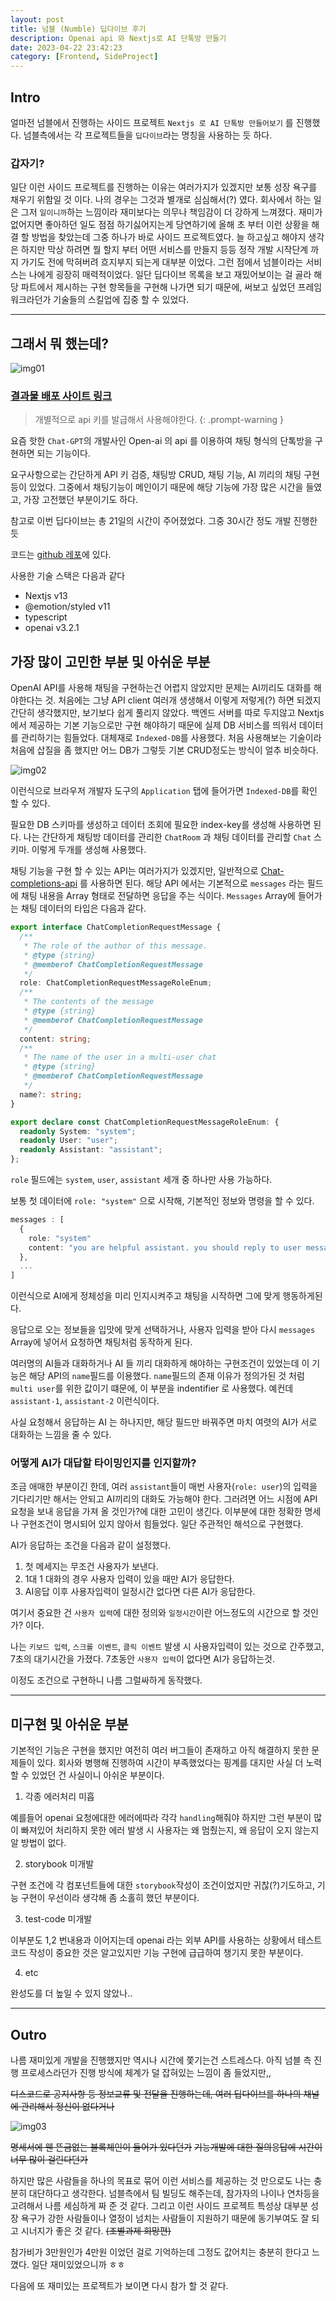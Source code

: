 ```yaml
---
layout: post
title: 넘블 (Numble) 딥다이브 후기
description: Openai api 와 Nextjs로 AI 단톡방 만들기
date: 2023-04-22 23:42:23
category: [Frontend, SideProject]
---
```


## Intro

얼마전 넘블에서 진행하는 사이드 프로젝트 `Nextjs 로 AI 단톡방 만들어보기` 를 진행했다. 넘블측에서는 각 프로젝트들을 `딥다이브`라는 명칭을 사용하는 듯 하다.

### 갑자기?

일단 이런 사이드 프로젝트를 진행하는 이유는 여러가지가 있겠지만 보통 성장 욕구를 채우기 위함일 것 이다. 나의 경우는 그것과 별개로 심심해서(?) 였다. 회사에서 하는 일은 그저 `일이니까`하는 느낌이라 재미보다는 의무나 책임감이 더 강하게 느껴졌다. 재미가 없어지면 좋아하던 일도 점점 하기싫어지는게 당연하기에 올해 초 부터 이런 상황을 해결 할 방법을 찾았는데 그중 하나가 바로 사이드 프로젝트였다. 늘 하고싶고 해야지 생각은 하지만 막상 하려면 뭘 할지 부터 어떤 서비스를 만들지 등등 정작 개발 시작단계 까지 가기도 전에 막혀버려 흐지부지 되는게 대부분 이었다. 그런 점에서 넘블이라는 서비스는 나에게 굉장히 매력적이었다. 일단 딥다이브 목록을 보고 재밌어보이는 걸 골라 해당 파트에서 제시하는 구현 항목들을 구현해 나가면 되기 때문에, 써보고 싶었던 프레임워크라던가 기술들의 스킬업에 집중 할 수 있었다.

---

## 그래서 뭐 했는데?

![img01](https://github.com/cozy-ho/cozy-ho.github.io/blob/master/images/_post-23-04-22-01.png?raw=true)

### [결과물 배포 사이트 링크](https://numble-ai-chat.vercel.app)

> 개별적으로 api 키를 발급해서 사용해야한다.
{: .prompt-warning }

요즘 핫한 `Chat-GPT`의 개발사인 Open-ai 의 api 를 이용하여 채팅 형식의 단톡방을 구현하면 되는 기능이다.

요구사항으로는 간단하게 API 키 검증, 채팅방 CRUD, 채팅 기능, AI 끼리의 채팅 구현 등이 있었다. 그중에서 채팅기능이 메인이기 때문에 해당 기능에 가장 많은 시간을 들였고, 가장 고전했던 부분이기도 하다.

참고로 이번 딥다이브는 총 21일의 시간이 주어졌었다. 그중 30시간 정도 개발 진행한듯

코드는 [github 레포](https://gihub.com/cozy-ho/numble-ai-chat)에 있다.

사용한 기술 스택은 다음과 같다
- Nextjs v13
- @emotion/styled v11
- typescript
- openai v3.2.1

## 가장 많이 고민한 부분 및 아쉬운 부분

OpenAI API를 사용해 채팅을 구현하는건 어렵지 않았지만 문제는 AI끼리도 대화를 해야한다는 것. 처음에는 그냥 API client 여러개 생생해서 이렇게 저렇게(?) 하면 되겠지 간단히 생각했지만, 보기보다 쉽게 풀리지 않았다. 백엔드 서버를 따로 두지않고 Nextjs에서 제공하는 기본 기능으로만 구현 해야하기 때문에 실제 DB 서비스를 띄워서 데이터를 관리하기는 힘들었다. 대체재로 `Indexed-DB`를 사용했다. 처음 사용해보는 기술이라 처음에 삽질을 좀 했지만 어느 DB가 그렇듯 기본 CRUD정도는 방식이 얼추 비슷하다.

![img02](https://github.com/cozy-ho/cozy-ho.github.io/blob/master/images/_post-23-04-22-02.png?raw=true)

이런식으로 브라우저 개발자 도구의 `Application` 탭에 들어가면 `Indexed-DB`를 확인 할 수 있다.

필요한 DB 스키마를 생성하고 데이터 조회에 필요한 index-key를 생성해 사용하면 된다. 나는 간단하게 채팅방 데이터를 관리한 `ChatRoom` 과 채팅 데이터를 관리할 `Chat` 스키마. 이렇게 두개를 생성해 사용했다.

채팅 기능을 구현 할 수 있는 API는 여러가지가 있겠지만, 일반적으로 [Chat-completions-api](https://platform.openai.com/docs/guides/chat/chat-completions-beta) 를 사용하면 된다. 해당 API 에서는 기본적으로 `messages` 라는 필드에 채팅 내용을 Array 형태로 전달하면 응답을 주는 식이다. `Messages` Array에 들어가는 채팅 데이터의 타입은 다음과 같다.

```ts
export interface ChatCompletionRequestMessage {
  /**
   * The role of the author of this message.
   * @type {string}
   * @memberof ChatCompletionRequestMessage
   */
  role: ChatCompletionRequestMessageRoleEnum;
  /**
   * The contents of the message
   * @type {string}
   * @memberof ChatCompletionRequestMessage
   */
  content: string;
  /**
   * The name of the user in a multi-user chat
   * @type {string}
   * @memberof ChatCompletionRequestMessage
   */
  name?: string;
}

export declare const ChatCompletionRequestMessageRoleEnum: {
  readonly System: "system";
  readonly User: "user";
  readonly Assistant: "assistant";
};
```

`role` 필드에는 `system`, `user`, `assistant` 세개 중 하나만 사용 가능하다.

보통 첫 데이터에 `role: "system"` 으로 시작해, 기본적인 정보와 명령을 할 수 있다.

```ts
messages : [
  {
    role: "system"
    content: "you are helpful assistant. you should reply to user message. you can request more information to user for advanced reply."
  },
  ...
]
```

이런식으로 AI에게 정체성을 미리 인지시켜주고 채팅을 시작하면 그에 맞게 행동하게된다.

응답으로 오는 정보들을 입맛에 맞게 선택하거나, 사용자 입력을 받아 다시 `messages` Array에 넣어서 요청하면 채팅처럼 동작하게 된다.

여러명의 AI들과 대화하거나 AI 들 끼리 대화하게 해야하는 구현조건이 있었는데 이 기능은 해당 API의 `name`필드를 이용했다. `name`필드의 존재 이유가 정의가된 것 처럼 `multi user`를 위한 값이기 떄문에, 이 부분을 indentifier 로 사용했다. 예컨데 `assistant-1`, `assistant-2` 이런식이다.

사실 요청해서 응답하는 AI 는 하나지만, 해당 필드만 바꿔주면 마치 여렷의 AI가 서로 대화하는 느낌을 줄 수 있다.

### 어떻게 AI가 대답할 타이밍인지를 인지할까?

조금 애매한 부분이긴 한데, 여러 `assistant`들이 매번 사용자(`role: user`)의 입력을 기다리기만 해서는 안되고 AI끼리의 대화도 가능해야 한다. 그러려면 어느 시점에 API 요청을 보내 응답을 가져 올 것인가?에 대한 고민이 생긴다. 이부분에 대한 정확한 명세나 구현조건이 명시되어 있지 않아서 힘들었다. 일단 주관적인 해석으로 구현했다.

AI가 응답하는 조건을 다음과 같이 설정했다.

1. 첫 메세지는 무조건 사용자가 보낸다.
2. 1대 1 대화의 경우 사용자 입력이 있을 때만 AI가 응답한다.
3. AI응답 이후 사용자입력이 일정시간 없다면 다른 AI가 응답한다.

여기서 중요한 건 `사용자 입력`에 대한 정의와 `일정시간`이란 어느정도의 시간으로 할 것인가? 이다.

나는 `키보드 입력`, `스크롤 이벤트`, `클릭 이벤트` 발생 시 사용자입력이 있는 것으로 간주했고, 7초의 대기시간을 가졌다. 7초동안 `사용자 입력`이 없다면 AI가 응답하는것.

이정도 조건으로 구현하니 나름 그럴싸하게 동작했다.

---

## 미구현 및 아쉬운 부분

기본적인 기능은 구현을 했지만 여전히 여러 버그들이 존재하고 아직 해결하지 못한 문제들이 있다. 회사와 병행해 진행하여 시간이 부족했었다는 핑계를 대지만 사실 더 노력할 수 있었던 건 사실이니 아쉬운 부분이다.

1. 각종 에러처리 미흡

예를들어 openai 요청에대한 에러에따라 각각 `handling`해줘야 하지만 그런 부분이 많이 빠져있어 처리하지 못한 에러 발생 시 사용자는 왜 멈췄는지, 왜 응답이 오지 않는지 알 방법이 없다.

2. storybook 미개발

구현 조건에 각 컴포넌트들에 대한 `storybook`작성이 조건이었지만 귀찮(?)기도하고, 기능 구현이 우선이라 생각해 좀 소홀히 했던 부분이다.

3. test-code 미개발

이부분도 1,2 번내용과 이어지는데 openai 라는 외부 API를 사용하는 상황에서 테스트코드 작성이 중요한 것은 알고있지만 기능 구현에 급급하여 챙기지 못한 부분이다.

4. etc

완성도를 더 높일 수 있지 않았나..

---

## Outro

나름 재미있게 개발을 진행했지만 역시나 시간에 쫓기는건 스트레스다. 아직 넘블 측 진행 프로세스라던가 진행 방식에 체계가 덜 잡혀있는 느낌이 좀 들었지만,,

~~디스코드로 공지사항 등 정보교류 및 전달을 진행하는데, 여러 딥다이브를 하나의 채널에 관리해서 정신이 없다거나~~

![img03](https://github.com/cozy-ho/cozy-ho.github.io/blob/master/images/_post-23-04-22-03.png?raw=true)

~~명세서에 웬 뜬금없는 블록체인이 들어가 있다던가~~
~~기능개발에 대한 질의응답에 시간이 너무 많이 걸린다던가~~

하지만 많은 사람들을 하나의 목표로 묶어 이런 서비스를 제공하는 것 만으로도 나는 충분히 대단하다고 생각한다. 넘블측에서 팀 빌딩도 해주는데, 참가자의 나이나 연차등을 고려해서 나름 세심하게 짜 준 것 같다. 그리고 이런 사이드 프로젝트 특성상 대부분 성장 욕구가 강한 사람들이나 열정이 넘치는 사람들이 지원하기 때문에 동기부여도 잘 되고 시너지가 좋은 것 같다. ~~(조별과제 희망편)~~

참가비가 3만원인가 4만원 이었던 걸로 기억하는데 그정도 값어치는 충분히 한다고 느꼈다. 일단 재미있었으니까 ㅎㅎ

다음에 또 재미있는 프로젝트가 보이면 다시 참가 할 것 같다.
